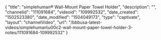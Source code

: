 {
    "title": "simplehuman&reg; Wall-Mount Paper Towel Holder",
    "description": "",
    "channelid": "111091684",
    "videoid": "109992532",
    "date_created": "1502523380",
    "date_modified": "1504049173",
    "type": "captivate",
    "layout": "channelVideo",
    "url": "\/bbbusa-latest-videos\/simplehuman\u00c2-wall-mount-paper-towel-holder-3-notes\/111091684-109992532"
}
